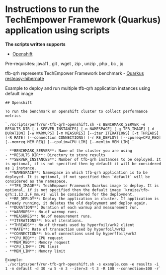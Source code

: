 # Instructions to run the TechEmpower Framework (Quarkus) application using scripts 
**The scripts written supports**
- [Openshift](#Openshift)

Pre-requisites: java11 , git , wget , zip , unzip , php , bc , jq

tfb-qrh represents TechEmpower Framework benchmark - [Quarkus resteasy-hibernate](https://github.com/TechEmpower/FrameworkBenchmarks/tree/master/frameworks/Java/quarkus)

Example to deploy and run multiple tfb-qrh application instances using default image

```
## Openshift

To run the benchmark on openshift cluster to collect performance metrics

`./scripts/perf/run-tfb-qrh-openshift.sh -s BENCHMARK_SERVER -e RESULTS_DIR [-i SERVER_INSTANCES] [-n NAMESPACE] [-g TFB_IMAGE] [-d DURATION] [-w WARMUPS] [-m MEASURES] [--iter ITERATIONS] [-t THREADS] [-R RATE] [--connection CONNECTIONS] [-r RE_DEPLOY] [--cpureq=CPU_REQ] [--memreq MEM_REQ] [--cpulim=CPU_LIM] [--memlim MEM_LIM] `

- **BENCHMARK_SERVER**: Name of the cluster you are using
- **RESULTS_DIR**: Directory to store results
- **SERVER_INSTANCES**: Number of tfb-qrh instances to be deployed. It is optional, if is not specified then by default it will be considered as 1 instance.
- **NAMESPACE**: Namespace in which tfb-qrh application is to be deployed. It is optional, if not specified then `default` will be considered as the namespace.
- **TFB_IMAGE**: TechEmpower Framework Quarkus image to deploy. It is optional, if is not specified then the default image `kruize/tfb-qrh:1.13.2.F_mm.v1` will be considered for the deployment.
- **RE_DEPLOY**: Deploy the application in cluster. If application is already running, it deletes the old deployment and deploy again.
- **DURATION**: Duration of each warmup and measurement run.
- **WARMUPS**: No.of warmup runs.
- **MEASURES**: No.of measurement runs.
- **ITERATIONS**: No.of iterations.
- **THREADS**: No.of threads used by hyperfoil/wrk2 client
- **RATE**: Rate of transaction used by hyperfoil/wrk2
- **CONNECTION**: No.of connections used by hyperffoil/wrk2
- **CPU_REQ**: CPU request
- **MEM_REQ**: Memory request
- **CPU_LIM**: CPU limit
- **MEM_LIM**: Memory limit

Example:
`./scripts/perf/run-tfb-qrh-openshift.sh -s example.com -e results -i 1 -n default -d 30 -w 5 -m 3 --iter=3 -t 3 -R 100 --connection=100 -r`

